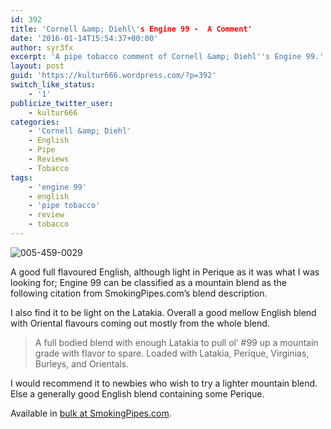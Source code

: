 ```yaml
---
id: 392
title: 'Cornell &amp; Diehl\'s Engine 99 -  A Comment'
date: '2016-01-14T15:54:37+00:00'
author: syr3fx
excerpt: 'A pipe tobacco comment of Cornell &amp; Diehl''s Engine 99.'
layout: post
guid: 'https://kultur666.wordpress.com/?p=392'
switch_like_status:
    - '1'
publicize_twitter_user:
    - kultur666
categories:
    - 'Cornell &amp; Diehl'
    - English
    - Pipe
    - Reviews
    - Tobacco
tags:
    - 'engine 99'
    - english
    - 'pipe tobacco'
    - review
    - tobacco
---
```


![005-459-0029](http://localhost:8080/wp-content/uploads/2016/01/005-459-0029.jpg)

A good full flavoured English, although light in Perique as it was what I was looking for; Engine 99 can be classified as a mountain blend as the following citation from SmokingPipes.com’s blend description.

I also find it to be light on the Latakia. Overall a good mellow English blend with Oriental flavours coming out mostly from the whole blend.

> A full bodied blend with enough Latakia to pull ol’ #99 up a mountain grade with flavor to spare. Loaded with Latakia, Perique, Virginias, Burleys, and Orientals.

I would recommend it to newbies who wish to try a lighter mountain blend. Else a generally good English blend containing some Perique.

Available in [bulk at SmokingPipes.com](http://www.smokingpipes.com/tobacco/by-maker/cornell-diehl/bulk/moreinfo.cfm?product_id=123403).